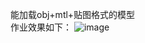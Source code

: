 能加载obj+mtl+贴图格式的模型  
作业效果如下：
![image](https://github.com/View401/graphics2018/blob/master/21860409%E5%90%B4%E4%BC%98/Project3/%E6%95%88%E6%9E%9C%E5%9B%BE.gif)
